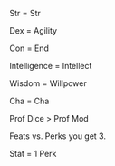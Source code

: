 Str = Str

Dex = Agility

Con = End

Intelligence = Intellect

Wisdom = Willpower

Cha = Cha

Prof Dice > Prof Mod

Feats vs. Perks you get 3.

Stat = 1 Perk

